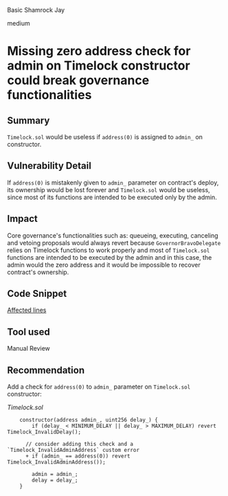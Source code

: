 Basic Shamrock Jay

medium

# Missing zero address check for admin on Timelock constructor could break governance functionalities

## Summary
`Timelock.sol` would be useless if `address(0)` is assigned to `admin_` on constructor.

## Vulnerability Detail
If `address(0)` is mistakenly given to `admin_` parameter on contract's deploy, its ownership would be lost forever and `Timelock.sol` would be useless, since most of its functions are intended to be executed only by the admin.

## Impact
Core governance's functionalities such as: queueing, executing, canceling and vetoing proposals would always revert because `GovernorBravoDelegate` relies on Timelock functions to work properly and most of `Timelock.sol` functions are intended to be executed by the admin and in this case, the admin would the zero address and it would be impossible to recover contract's ownership.

## Code Snippet
[Affected lines](https://github.com/sherlock-audit/2024-01-olympus-on-chain-governance/blob/main/bophades/src/external/governance/Timelock.sol#L65C1-L70C6)

## Tool used
Manual Review

## Recommendation
Add a check for `address(0)` to `admin_` parameter on `Timelock.sol` constructor: 

_Timelock.sol_
```solidity
    constructor(address admin_, uint256 delay_) {
        if (delay_ < MINIMUM_DELAY || delay_ > MAXIMUM_DELAY) revert Timelock_InvalidDelay();

      // consider adding this check and a `Timelock_InvalidAdminAddress` custom error
      + if (admin_ == address(0)) revert Timelock_InvalidAdminAddress());

        admin = admin_;
        delay = delay_;
    }
```